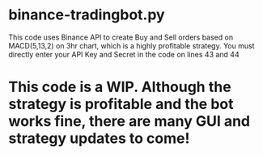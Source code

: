 # binance-tradingbot.py
This code uses Binance API to create Buy and Sell orders based on MACD(5,13,2) on 3hr chart, which is a highly profitable strategy.
You must directly enter your API Key and Secret in the code on lines 43 and 44

# This code is a WIP. Although the strategy is profitable and the bot works fine, there are many GUI and strategy updates to come! 
